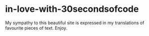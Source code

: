# in-love-with-30secondsofcode
My sympathy to this beautiful site is expressed in my translations of favourite pieces of text. Enjoy.
